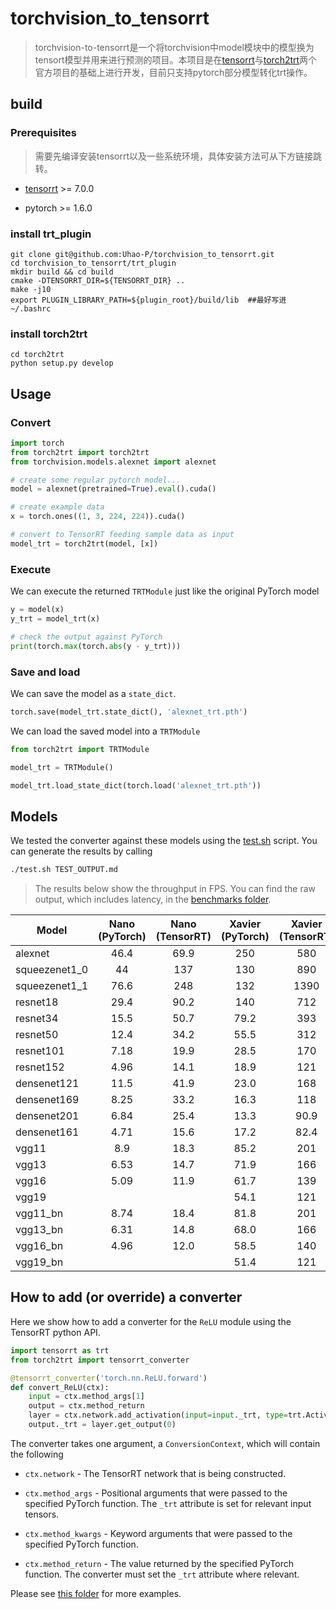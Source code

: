 # **torchvision_to_tensorrt**

> torchvision-to-tensorrt是一个将torchvision中model模块中的模型换为tensort模型并用来进行预测的项目。本项目是在[tensorrt](https://github.com/NVIDIA/TensorRT)与[torch2trt](https://github.com/NVIDIA-AI-IOT/torch2trt)两个官方项目的基础上进行开发，目前只支持pytorch部分模型转化trt操作。 



## build

### Prerequisites

> 需要先编译安装tensorrt以及一些系统环境，具体安装方法可从下方链接跳转。

+ [tensorrt](https://github.com/NVIDIA/TensorRT) >= 7.0.0

+ pytorch >= 1.6.0

### install trt_plugin

```shell
git clone git@github.com:Uhao-P/torchvision_to_tensorrt.git
cd torchvision_to_tensorrt/trt_plugin
mkdir build && cd build
cmake -DTENSORRT_DIR=${TENSORRT_DIR} ..
make -j10
export PLUGIN_LIBRARY_PATH=${plugin_root}/build/lib  ##最好写进 ~/.bashrc
```

### install torch2trt

```shell
cd torch2trt
python setup.py develop
```



## Usage

### Convert

```python
import torch
from torch2trt import torch2trt
from torchvision.models.alexnet import alexnet

# create some regular pytorch model...
model = alexnet(pretrained=True).eval().cuda()

# create example data
x = torch.ones((1, 3, 224, 224)).cuda()

# convert to TensorRT feeding sample data as input
model_trt = torch2trt(model, [x])
```

### Execute

We can execute the returned ``TRTModule`` just like the original PyTorch model

```python
y = model(x)
y_trt = model_trt(x)

# check the output against PyTorch
print(torch.max(torch.abs(y - y_trt)))
```

### Save and load

We can save the model as a ``state_dict``.

```python
torch.save(model_trt.state_dict(), 'alexnet_trt.pth')
```

We can load the saved model into a ``TRTModule``

```python
from torch2trt import TRTModule

model_trt = TRTModule()

model_trt.load_state_dict(torch.load('alexnet_trt.pth'))
```



## Models

We tested the converter against these models using the [test.sh](torch2trt/test.sh) script.  You can generate the results by calling

```bash
./test.sh TEST_OUTPUT.md
```

> The results below show the throughput in FPS.  You can find the raw output, which includes latency, in the [benchmarks folder](torch2trt/benchmarks).

| Model         | Nano (PyTorch) | Nano (TensorRT) | Xavier (PyTorch) | Xavier (TensorRT) |
| ------------- | :------------: | :-------------: | :--------------: | :---------------: |
| alexnet       |      46.4      |      69.9       |       250        |        580        |
| squeezenet1_0 |       44       |       137       |       130        |        890        |
| squeezenet1_1 |      76.6      |       248       |       132        |       1390        |
| resnet18      |      29.4      |      90.2       |       140        |        712        |
| resnet34      |      15.5      |      50.7       |       79.2       |        393        |
| resnet50      |      12.4      |      34.2       |       55.5       |        312        |
| resnet101     |      7.18      |      19.9       |       28.5       |        170        |
| resnet152     |      4.96      |      14.1       |       18.9       |        121        |
| densenet121   |      11.5      |      41.9       |       23.0       |        168        |
| densenet169   |      8.25      |      33.2       |       16.3       |        118        |
| densenet201   |      6.84      |      25.4       |       13.3       |       90.9        |
| densenet161   |      4.71      |      15.6       |       17.2       |       82.4        |
| vgg11         |      8.9       |      18.3       |       85.2       |        201        |
| vgg13         |      6.53      |      14.7       |       71.9       |        166        |
| vgg16         |      5.09      |      11.9       |       61.7       |        139        |
| vgg19         |                |                 |       54.1       |        121        |
| vgg11_bn      |      8.74      |      18.4       |       81.8       |        201        |
| vgg13_bn      |      6.31      |      14.8       |       68.0       |        166        |
| vgg16_bn      |      4.96      |      12.0       |       58.5       |        140        |
| vgg19_bn      |                |                 |       51.4       |        121        |



## How to add (or override) a converter

Here we show how to add a converter for the ``ReLU`` module using the TensorRT
python API.

```python
import tensorrt as trt
from torch2trt import tensorrt_converter

@tensorrt_converter('torch.nn.ReLU.forward')
def convert_ReLU(ctx):
    input = ctx.method_args[1]
    output = ctx.method_return
    layer = ctx.network.add_activation(input=input._trt, type=trt.ActivationType.RELU)  
    output._trt = layer.get_output(0)
```

The converter takes one argument, a ``ConversionContext``, which will contain
the following

* ``ctx.network`` - The TensorRT network that is being constructed.

* ``ctx.method_args`` - Positional arguments that were passed to the specified PyTorch function.  The ``_trt`` attribute is set for relevant input tensors.
* ``ctx.method_kwargs`` - Keyword arguments that were passed to the specified PyTorch function.
* ``ctx.method_return`` - The value returned by the specified PyTorch function.  The converter must set the ``_trt`` attribute where relevant.

Please see [this folder](torch2trt/torch2trt/converters) for more examples.
